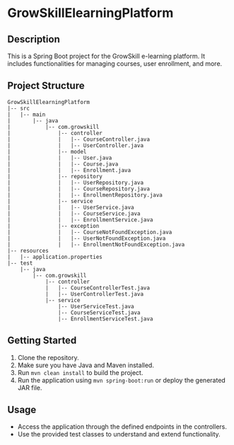 # GrowSkillElearningPlatform

## Description
This is a Spring Boot project for the GrowSkill e-learning platform. It includes functionalities for managing courses, user enrollment, and more.

## Project Structure

```
GrowSkillElearningPlatform
|-- src
|   |-- main
|       |-- java
|           |-- com.growskill
|               |-- controller
|               |   |-- CourseController.java
|               |   |-- UserController.java
|               |-- model
|               |   |-- User.java
|               |   |-- Course.java
|               |   |-- Enrollment.java
|               |-- repository
|               |   |-- UserRepository.java
|               |   |-- CourseRepository.java
|               |   |-- EnrollmentRepository.java
|               |-- service
|               |   |-- UserService.java
|               |   |-- CourseService.java
|               |   |-- EnrollmentService.java
|               |-- exception
|               |   |-- CourseNotFoundException.java
|               |   |-- UserNotFoundException.java
|               |   |-- EnrollmentNotFoundException.java
|-- resources
|   |-- application.properties
|-- test
    |-- java
        |-- com.growskill
            |-- controller
            |   |-- CourseControllerTest.java
            |   |-- UserControllerTest.java
            |-- service
                |-- UserServiceTest.java
                |-- CourseServiceTest.java
                |-- EnrollmentServiceTest.java
```



## Getting Started
1. Clone the repository.
2. Make sure you have Java and Maven installed.
3. Run `mvn clean install` to build the project.
4. Run the application using `mvn spring-boot:run` or deploy the generated JAR file.

## Usage
- Access the application through the defined endpoints in the controllers.
- Use the provided test classes to understand and extend functionality.



